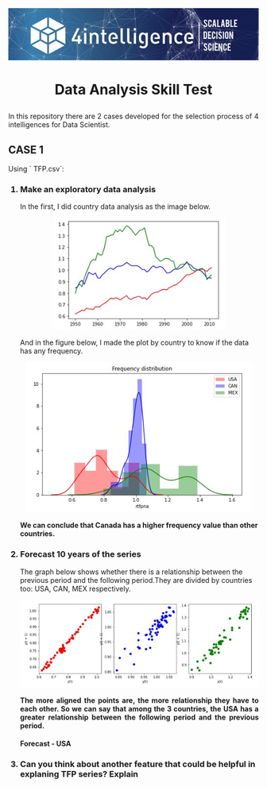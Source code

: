 <img src="0.jfif">

<h1><b><p align="center">Data Analysis Skill Test</p></b></h1>
<p align="justify">In this repository there are 2 cases developed for the selection process of 4 intelligences for Data Scientist.</p>

<h2>CASE 1</h2>
Using ` TFP.csv`:
<ol>
<h3><li><b>Make an exploratory data analysis</b></li></h3>
<dt>In the first, I did country data analysis as the image below.</dt>
<p align="center"><img src="Capturar1.JPG"></p>

<dt>And in the figure below, I made the plot by country to know if the data has any frequency.</dt>
<p align="center"><img src="Capturar2.JPG"></p>

<dt><b>We can conclude that Canada has a higher frequency value than other countries.</b></dt>



<h3><li><b>Forecast 10 years of the series</b></li></h3>
<dt>The graph below shows whether there is a relationship between the previous period and the following period.They are divided by countries too: USA, CAN, MEX respectively.</dt>
<p align="center"><img src="Capturar3.JPG"></p>

<dt><p align="justify"><b>The more aligned the points are, the more relationship they have to each other. So we can say that among the 3 countries, the USA has a greater relationship between the following period and the previous period.</b></p></dt>

<h4>Forecast - USA</h4>



<h3><li><b>Can you think about another feature that could be helpful in explaning TFP series? Explain</b></li></h3>
</ol>